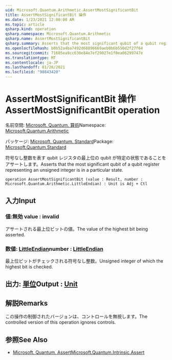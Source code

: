 ```yaml
---
uid: Microsoft.Quantum.Arithmetic.AssertMostSignificantBit
title: AssertMostSignificantBit 操作
ms.date: 1/23/2021 12:00:00 AM
ms.topic: article
qsharp.kind: operation
qsharp.namespace: Microsoft.Quantum.Arithmetic
qsharp.name: AssertMostSignificantBit
qsharp.summary: Asserts that the most significant qubit of a qubit register representing an unsigned integer is in a particular state.
ms.openlocfilehash: b0b52a4ba7492d68896669aeb0b6b550d2f27f64
ms.sourcegitcommit: 71605ea9cc630e84e7ef29027e1f0ea06299747e
ms.translationtype: MT
ms.contentlocale: ja-JP
ms.lasthandoff: 01/26/2021
ms.locfileid: "98843420"
---
```

# <a name="assertmostsignificantbit-operation"></a><span data-ttu-id="e1a2c-102">AssertMostSignificantBit 操作</span><span class="sxs-lookup"><span data-stu-id="e1a2c-102">AssertMostSignificantBit operation</span></span>

<span data-ttu-id="e1a2c-103">名前空間: [Microsoft. Quantum. 算術](xref:Microsoft.Quantum.Arithmetic)</span><span class="sxs-lookup"><span data-stu-id="e1a2c-103">Namespace: [Microsoft.Quantum.Arithmetic](xref:Microsoft.Quantum.Arithmetic)</span></span>

<span data-ttu-id="e1a2c-104">パッケージ: [Microsoft. Quantum. Standard](https://nuget.org/packages/Microsoft.Quantum.Standard)</span><span class="sxs-lookup"><span data-stu-id="e1a2c-104">Package: [Microsoft.Quantum.Standard](https://nuget.org/packages/Microsoft.Quantum.Standard)</span></span>


<span data-ttu-id="e1a2c-105">符号なし整数を表す qubit レジスタの最上位の qubit が特定の状態であることをアサートします。</span><span class="sxs-lookup"><span data-stu-id="e1a2c-105">Asserts that the most significant qubit of a qubit register representing an unsigned integer is in a particular state.</span></span>

```qsharp
operation AssertMostSignificantBit (value : Result, number : Microsoft.Quantum.Arithmetic.LittleEndian) : Unit is Adj + Ctl
```


## <a name="input"></a><span data-ttu-id="e1a2c-106">入力</span><span class="sxs-lookup"><span data-stu-id="e1a2c-106">Input</span></span>

### <a name="value--__invalidresult__"></a><span data-ttu-id="e1a2c-107">値:__無効 <Result>__</span><span class="sxs-lookup"><span data-stu-id="e1a2c-107">value : __invalid<Result>__</span></span>

<span data-ttu-id="e1a2c-108">アサートされる最上位ビットの値。</span><span class="sxs-lookup"><span data-stu-id="e1a2c-108">The value of the highest bit being asserted.</span></span>


### <a name="number--littleendian"></a><span data-ttu-id="e1a2c-109">数値: [LittleEndian](xref:Microsoft.Quantum.Arithmetic.LittleEndian)</span><span class="sxs-lookup"><span data-stu-id="e1a2c-109">number : [LittleEndian](xref:Microsoft.Quantum.Arithmetic.LittleEndian)</span></span>

<span data-ttu-id="e1a2c-110">最上位ビットがチェックされる符号なし整数。</span><span class="sxs-lookup"><span data-stu-id="e1a2c-110">Unsigned integer of which the highest bit is checked.</span></span>



## <a name="output--unit"></a><span data-ttu-id="e1a2c-111">出力: [単位](xref:microsoft.quantum.lang-ref.unit)</span><span class="sxs-lookup"><span data-stu-id="e1a2c-111">Output : [Unit](xref:microsoft.quantum.lang-ref.unit)</span></span>



## <a name="remarks"></a><span data-ttu-id="e1a2c-112">解説</span><span class="sxs-lookup"><span data-stu-id="e1a2c-112">Remarks</span></span>

<span data-ttu-id="e1a2c-113">この操作の制御されたバージョンは、コントロールを無視します。</span><span class="sxs-lookup"><span data-stu-id="e1a2c-113">The controlled version of this operation ignores controls.</span></span>

## <a name="see-also"></a><span data-ttu-id="e1a2c-114">参照</span><span class="sxs-lookup"><span data-stu-id="e1a2c-114">See Also</span></span>

- [<span data-ttu-id="e1a2c-115">Microsoft. Quantum. Assert</span><span class="sxs-lookup"><span data-stu-id="e1a2c-115">Microsoft.Quantum.Intrinsic.Assert</span></span>](xref:Microsoft.Quantum.Intrinsic.Assert)